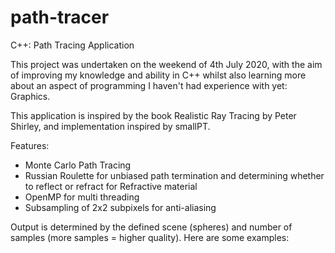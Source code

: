 # path-tracer
C++: Path Tracing Application

This project was undertaken on the weekend of 4th July 2020, with the aim of improving my knowledge and ability in C++ whilst also learning more about an aspect of programming I haven't had experience with yet: Graphics.

This application is inspired by the book Realistic Ray Tracing by Peter Shirley, and implementation inspired by smallPT.

Features:
- Monte Carlo Path Tracing
- Russian Roulette for unbiased path termination and determining whether to reflect or refract for Refractive material
- OpenMP for multi threading
- Subsampling of 2x2 subpixels for anti-aliasing

Output is determined by the defined scene (spheres) and number of samples (more samples = higher quality). Here are some examples:
